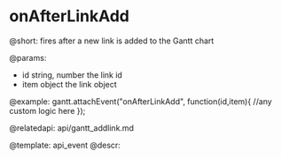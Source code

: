 onAfterLinkAdd
=============
@short: fires after a new link is added to the Gantt chart

@params:
- id	string, number	the link id
- item	object	the link object 

@example:
gantt.attachEvent("onAfterLinkAdd", function(id,item){
    //any custom logic here
});


@relatedapi:
	api/gantt_addlink.md

@template:	api_event
@descr:

